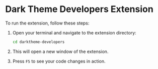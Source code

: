 # **Dark Theme Developers Extension**

To run the extension, follow these steps:

1. Open your terminal and navigate to the extension directory:

    ```bash
    cd darktheme-developers
    ```

2. This will open a new window of the extension.

3. Press `F5` to see your code changes in action.

